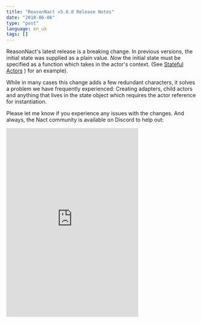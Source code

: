 ```yaml
---
title: "ReasonNact v5.0.0 Release Notes"
date: "2018-06-06"
type: "post"
language: en_uk
tags: []    
---
```

ReasonNact's latest release is a breaking change. In previous versions, the initial state was supplied as a plain value. *Now* the initial state must be specified as a function which takes in the actor's context. (See [Stateful Actors](/lesson/reasonml/stateful-actors) ) for an example).

While in many cases this change adds a few redundant characters, it solves a problem we have frequently experienced: Creating adapters, child actors and anything that lives in the state object which requires the actor reference for instantiation.

Please let me know if you experience any issues with the changes. And always, the Nact community is available on Discord to help out:

<iframe src='https://discordapp.com/widget?id=392625718682714112&theme=light' width='350' height='500' allowTransparency='true' frameBorder='0' />
